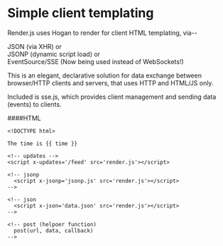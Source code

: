 Simple client templating
========================

Render.js uses Hogan to render for client HTML templating, via--

JSON (via XHR) or    
JSONP (dynamic script load) or    
EventSource/SSE (Now being used instead of WebSockets!)    

This is an elegant, declarative solution for data exchange between browser/HTTP clients and servers, that uses HTTP and HTML/JS only.

Included is sse.js, which provides client management and sending data (events) to clients.

####HTML
````
<!DOCTYPE html>

The time is {{ time }}

<!-- updates -->
<script x-updates='/feed' src='render.js'></script>

<!-- jsonp 
  <script x-jsonp='jsonp.js' src='render.js'></script>
-->

<!-- json
  <script x-json='data.json' src='render.js'></script>
-->

<!-- post (helpoer function)
  post(url, data, callback)
-->

````
